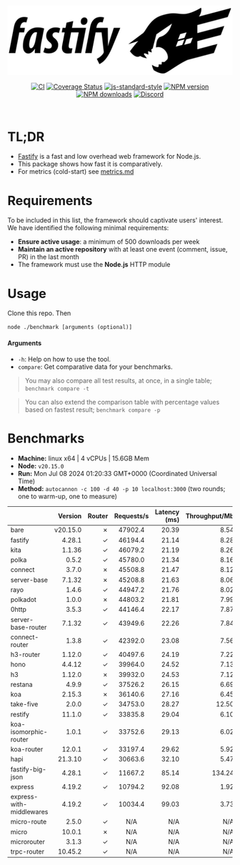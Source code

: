 <div align="center">
  <img src="https://github.com/fastify/graphics/raw/HEAD/fastify-landscape-outlined.svg" width="650" height="auto"/>
</div>

<div align="center">

[![CI](https://github.com/fastify/fastify/workflows/ci/badge.svg)](https://github.com/fastify/fastify/actions/workflows/ci.yml)
[![Coverage Status](https://coveralls.io/repos/github/fastify/fastify/badge.svg?branch=master)](https://coveralls.io/github/fastify/fastify?branch=master)
[![js-standard-style](https://img.shields.io/badge/code%20style-standard-brightgreen.svg?style=flat)](http://standardjs.com/)
[![NPM version](https://img.shields.io/npm/v/fastify.svg?style=flat)](https://www.npmjs.com/package/fastify)
[![NPM downloads](https://img.shields.io/npm/dm/fastify.svg?style=flat)](https://www.npmjs.com/package/fastify) [![Discord](https://img.shields.io/discord/725613461949906985)](https://discord.gg/fastify)

</div>
<br />

# TL;DR

* [Fastify](https://github.com/fastify/fastify) is a fast and low overhead web framework for Node.js.
* This package shows how fast it is comparatively.
* For metrics (cold-start) see [metrics.md](./METRICS.md)

# Requirements

To be included in this list, the framework should captivate users' interest. We have identified the following minimal requirements:
- **Ensure active usage**: a minimum of 500 downloads per week
- **Maintain an active repository** with at least one event (comment, issue, PR) in the last month
- The framework must use the **Node.js** HTTP module

# Usage

Clone this repo. Then 

```
node ./benchmark [arguments (optional)]
```

#### Arguments

* `-h`: Help on how to use the tool.
* `compare`: Get comparative data for your benchmarks.

> You may also compare all test results, at once, in a single table; `benchmark compare -t`

> You can also extend the comparison table with percentage values based on fastest result; `benchmark compare -p`
# Benchmarks

* __Machine:__ linux x64 | 4 vCPUs | 15.6GB Mem
* __Node:__ `v20.15.0`
* __Run:__ Mon Jul 08 2024 01:20:33 GMT+0000 (Coordinated Universal Time)
* __Method:__ `autocannon -c 100 -d 40 -p 10 localhost:3000` (two rounds; one to warm-up, one to measure)

|                          | Version  | Router | Requests/s | Latency (ms) | Throughput/Mb |
| :--                      | --:      | --:    | :-:        | --:          | --:           |
| bare                     | v20.15.0 | ✗      | 47902.4    | 20.39        | 8.54          |
| fastify                  | 4.28.1   | ✓      | 46194.4    | 21.14        | 8.28          |
| kita                     | 1.1.36   | ✓      | 46079.2    | 21.19        | 8.26          |
| polka                    | 0.5.2    | ✓      | 45780.0    | 21.34        | 8.16          |
| connect                  | 3.7.0    | ✗      | 45508.8    | 21.47        | 8.12          |
| server-base              | 7.1.32   | ✗      | 45208.8    | 21.63        | 8.06          |
| rayo                     | 1.4.6    | ✓      | 44947.2    | 21.76        | 8.02          |
| polkadot                 | 1.0.0    | ✗      | 44803.2    | 21.81        | 7.99          |
| 0http                    | 3.5.3    | ✓      | 44146.4    | 22.17        | 7.87          |
| server-base-router       | 7.1.32   | ✓      | 43949.6    | 22.26        | 7.84          |
| connect-router           | 1.3.8    | ✓      | 42392.0    | 23.08        | 7.56          |
| h3-router                | 1.12.0   | ✓      | 40497.6    | 24.19        | 7.22          |
| hono                     | 4.4.12   | ✓      | 39964.0    | 24.52        | 7.13          |
| h3                       | 1.12.0   | ✗      | 39932.0    | 24.53        | 7.12          |
| restana                  | 4.9.9    | ✓      | 37526.2    | 26.15        | 6.69          |
| koa                      | 2.15.3   | ✗      | 36140.6    | 27.16        | 6.45          |
| take-five                | 2.0.0    | ✓      | 34753.0    | 28.27        | 12.50         |
| restify                  | 11.1.0   | ✓      | 33835.8    | 29.04        | 6.10          |
| koa-isomorphic-router    | 1.0.1    | ✓      | 33752.6    | 29.13        | 6.02          |
| koa-router               | 12.0.1   | ✓      | 33197.4    | 29.62        | 5.92          |
| hapi                     | 21.3.10  | ✓      | 30663.6    | 32.10        | 5.47          |
| fastify-big-json         | 4.28.1   | ✓      | 11667.2    | 85.14        | 134.24        |
| express                  | 4.19.2   | ✓      | 10794.2    | 92.08        | 1.92          |
| express-with-middlewares | 4.19.2   | ✓      | 10034.4    | 99.03        | 3.73          |
| micro-route              | 2.5.0    | ✓      | N/A        | N/A          | N/A           |
| micro                    | 10.0.1   | ✗      | N/A        | N/A          | N/A           |
| microrouter              | 3.1.3    | ✓      | N/A        | N/A          | N/A           |
| trpc-router              | 10.45.2  | ✓      | N/A        | N/A          | N/A           |
